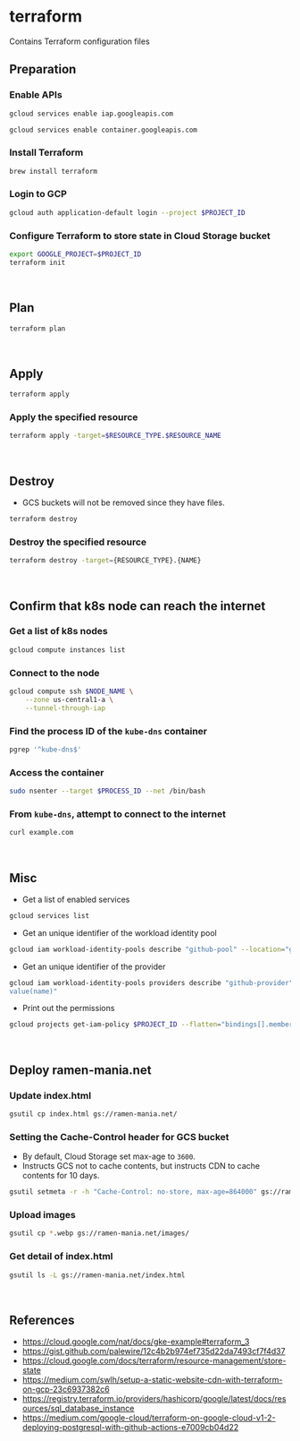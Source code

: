 # terraform
Contains Terraform configuration files

## Preparation
### Enable APIs
```zsh
gcloud services enable iap.googleapis.com
```
```zsh
gcloud services enable container.googleapis.com
```
### Install Terraform
```zsh
brew install terraform
```
### Login to GCP
```zsh
gcloud auth application-default login --project $PROJECT_ID
```
### Configure Terraform to store state in Cloud Storage bucket
```zsh
export GOOGLE_PROJECT=$PROJECT_ID
terraform init
```

&nbsp;

## Plan
```zsh
terraform plan
```

&nbsp;

## Apply
```zsh
terraform apply
```
### Apply the specified resource
```zsh
terraform apply -target=$RESOURCE_TYPE.$RESOURCE_NAME
```

&nbsp;

## Destroy
- GCS buckets will not be removed since they have files.
```zsh
terraform destroy
```
### Destroy the specified resource
```zsh
terraform destroy -target={RESOURCE_TYPE}.{NAME}
```

&nbsp;

## Confirm that k8s node can reach the internet
### Get a list of k8s nodes
```zsh
gcloud compute instances list
```
### Connect to the node
```zsh
gcloud compute ssh $NODE_NAME \
    --zone us-central1-a \
    --tunnel-through-iap
```
### Find the process ID of the `kube-dns` container
```zsh
pgrep '^kube-dns$'
```
### Access the container
```zsh
sudo nsenter --target $PROCESS_ID --net /bin/bash
```
### From `kube-dns`, attempt to connect to the internet
```zsh
curl example.com
```

&nbsp;

## Misc
- Get a list of enabled services
```zsh
gcloud services list
```
- Get an unique identifier of the workload identity pool
```zsh
gcloud iam workload-identity-pools describe "github-pool" --location="global" --format="value(name)"
```
- Get an unique identifier of the provider
```zsh
gcloud iam workload-identity-pools providers describe "github-provider" --location="global" --workload-identity-pool="github-pool" --format="
value(name)"
```
- Print out the permissions
```zsh
gcloud projects get-iam-policy $PROJECT_ID --flatten="bindings[].members"   
```

&nbsp;

## Deploy ramen-mania.net
### Update index.html
```zsh
gsutil cp index.html gs://ramen-mania.net/
```
### Setting the Cache-Control header for GCS bucket
- By default, Cloud Storage set max-age to `3600`.
- Instructs GCS not to cache contents, but instructs CDN to cache contents for 10 days.
```zsh
gsutil setmeta -r -h "Cache-Control: no-store, max-age=864000" gs://ramen-mania.net
```
### Upload images
```zsh
gsutil cp *.webp gs://ramen-mania.net/images/
```
### Get detail of index.html
```zsh
gsutil ls -L gs://ramen-mania.net/index.html
```

&nbsp;

## References
- https://cloud.google.com/nat/docs/gke-example#terraform_3
- https://gist.github.com/palewire/12c4b2b974ef735d22da7493cf7f4d37
- https://cloud.google.com/docs/terraform/resource-management/store-state
- https://medium.com/swlh/setup-a-static-website-cdn-with-terraform-on-gcp-23c6937382c6
- https://registry.terraform.io/providers/hashicorp/google/latest/docs/resources/sql_database_instance
- https://medium.com/google-cloud/terraform-on-google-cloud-v1-2-deploying-postgresql-with-github-actions-e7009cb04d22
